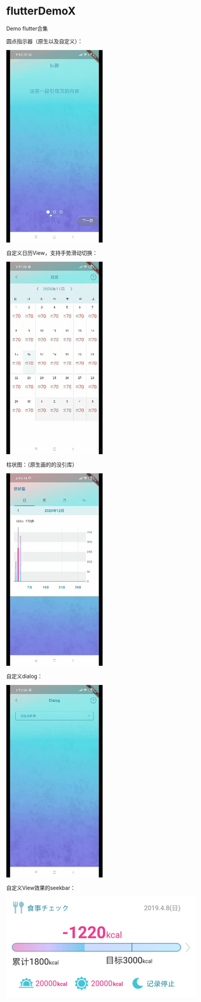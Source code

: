 # flutterDemoX
Demo flutter合集

圆点指示器（原生以及自定义）：


![img](https://github.com/crystalyf/flutterDemoX/blob/master/gif/%E5%9C%86%E7%82%B9%E6%8C%87%E7%A4%BA%E5%99%A8.gif)



自定义日历View，支持手势滑动切换：


![img](https://github.com/crystalyf/flutterDemoX/blob/master/gif/%E6%97%A5%E5%8E%86.gif)



柱状图：（原生画的的没引库）


![img](https://github.com/crystalyf/flutterDemoX/blob/master/gif/%E9%A5%BC%E7%8A%B6%E5%9B%BE.gif)




自定义dialog：


![img](https://github.com/crystalyf/flutterDemoX/blob/master/gif/%E8%87%AA%E5%AE%9A%E4%B9%89Dialog.gif)



自定义View效果的seekbar：


![img](https://github.com/crystalyf/flutterDemoX/blob/master/gif/%E8%87%AA%E5%AE%9A%E4%B9%89ViewSeekbar%E6%95%88%E6%9E%9C.png)


